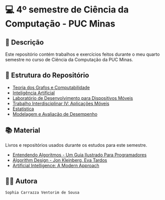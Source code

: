 # 💻 4º semestre de Ciência da Computação - PUC Minas

## 📃 Descrição

Este repositório contém trabalhos e exercícios feitos durante o meu quarto semestre no curso de Ciência da Computação da PUC Minas.

## 📑 Estrutura do Repositório

- [Teoria dos Grafos e Computabilidade](/Grafos/)
- [Inteligência Artificial](/Inteligencia_Artificial/)
- [Laboratório de Desenvolvimento para Dispositivos Móveis](/Laboratorio_de_Dispositivos_Moveis/)
- [Trabalho Interdisciplinar IV: Aplicações Móveis](/Trabalho_Interdisciplinar_IV/)
- [Estatística](/Estatistica/)
- [Modelagem e Avaliação de Desempenho](/Modelagem_e_Avaliacao_de_Desempenho/)


## 📚 Material
Livros e repositórios usados durante os estudos para este semestre.

- [Entendendo Algoritmos - Um Guia Ilustrado Para Programadores](https://www.amazon.com.br/Entendendo-Algoritmos-Ilustrado-Programadores-Curiosos/dp/8575225634)
- [Algorithm Design - Jon Kleinberg, Eva Tardos](https://www.amazon.com.br/Algorithm-Design-Jon-Kleinberg/dp/0321295358)
- [Artificial Intelligence: A Modern Approach](https://www.amazon.com/Artificial-Intelligence-A-Modern-Approach/dp/0134610997)
  
## 👨‍💻 Autora

`Sophia Carrazza Ventorim de Sousa`

